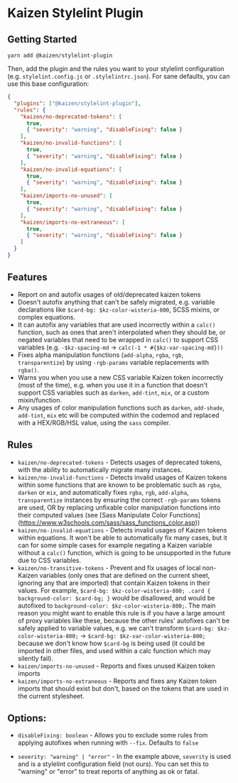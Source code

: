 # Kaizen Stylelint Plugin

## Getting Started

`yarn add @kaizen/stylelint-plugin`

Then, add the plugin and the rules you want to your stylelint configuration (e.g. `stylelint.config.js` or `.stylelintrc.json`).
For sane defaults, you can use this base configuration:

```json
{
  "plugins": ["@kaizen/stylelint-plugin"],
  "rules": {
    "kaizen/no-deprecated-tokens": [
      true,
      { "severity": "warning", "disableFixing": false }
    ],
    "kaizen/no-invalid-functions": [
      true,
      { "severity": "warning", "disableFixing": false }
    ],
    "kaizen/no-invalid-equations": [
      true,
      { "severity": "warning", "disableFixing": false }
    ],
    "kaizen/imports-no-unused": [
      true,
      { "severity": "warning", "disableFixing": false }
    ],
    "kaizen/imports-no-extraneous": [
      true,
      { "severity": "warning", "disableFixing": false }
    ]
  }
}

```


## Features
- Report on and autofix usages of old/deprecated kaizen tokens
- Doesn't autofix anything that can't be safely migrated, e.g. variable declarations like `$card-bg: $kz-color-wisteria-800`, SCSS mixins, or complex equations.
- It can autofix any variables that are used incorrectly within a `calc()` function, such as ones that aren't interpolated when they should be, or negated variables that need to be wrapped in `calc()` to support CSS variables (e.g. `-$kz-spacing-md` -> `calc(-1 * #{$kz-var-spacing-md}))`
- Fixes alpha manipulation functions (`add-alpha`, `rgba`, `rgb`, `transparentize`) by using `-rgb-params` variable replacements with `rgba()`.
- Warns you when you use a new CSS variable Kaizen token incorrectly (most of the time), e.g. when you use it in a function that doesn't support CSS variables such as `darken`, `add-tint`, `mix`, or a custom mixin/function.
- Any usages of color manipulation functions such as `darken`, `add-shade`, `add-tint`, `mix` etc will be computed within the codemod and replaced with a HEX/RGB/HSL value, using the `sass` compiler.


## Rules
- `kaizen/no-deprecated-tokens` - Detects usages of deprecated tokens, with the ability to automatically migrate many instances.
- `kaizen/no-invalid-functions` - Detects invalid usages of Kaizen tokens within some functions that are known to be problematic such as `rgba`, `darken` or `mix`, and automatically fixes `rgba`, `rgb`, `add-alpha`, `transparentize` instances by ensuring the correct `-rgb-params` tokens are used, OR by replacing unfixable color manipulation functions into their computed values (see [Sass Manipulate Color Functions] (https://www.w3schools.com/sass/sass_functions_color.asp))
- `kaizen/no-invalid-equations` - Detects invalid usages of Kaizen tokens within equations. It won't be able to automatically fix many cases, but it can for some simple cases for example negating a Kaizen variable without a `calc()` function, which is going to be unsupported in the future due to CSS variables.
- `kaizen/no-transitive-tokens` - Prevent and fix usages of local non-Kaizen variables (only ones that are defined on the current sheet, ignoring any that are imported) that contain Kaizen tokens in their values. For example, `$card-bg: $kz-color-wisteria-800; .card { background-color: $card-bg; }` would be disallowed, and would be autofixed to `background-color: $kz-color-wisteria-800;`. The main reason you might want to enable this rule is if you have a large amount of proxy variables like these, because the other rules' autofixes can't be safely applied to variable values, e.g. we can't transform `$card-bg: $kz-color-wisteria-800;` -> `$card-bg: $kz-var-color-wisteria-800;` because we don't know how `$card-bg` is being used (it could be imported in other files, and used within a calc function which may silently fail).
- `kaizen/imports-no-unused` - Reports and fixes unused Kaizen token imports
- `kaizen/imports-no-extraneous` - Reports and fixes any Kaizen token imports that should exist but don't, based on the tokens that are used in the current stylesheet.

## Options:
- `disableFixing: boolean` - Allows you to exclude some rules from applying autofixes when running with `--fix`. Defaults to `false`

- `severity: "warning" | "error"` - In the example above, `severity` is used and is a stylelint configuration field (not ours). You can set this to "warning" or "error" to treat reports of anything as ok or fatal.
